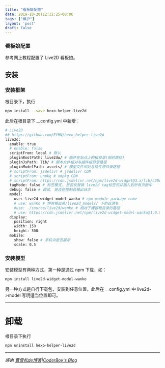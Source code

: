 ```yaml
---
title: "看板娘配置"
date: 2019-10-20T12:32:25+08:00
tags: ["维护"]
layout: 'post'
draft: false
---
```


### 看板娘配置

参考网上教程配置了 Live2D 看板娘。

<!--more-->

## 安装

### 安装框架

根目录下，执行

```bash
npm install --save hexo-helper-live2d
```

此后在根目录下 __config.yml 中新增：

```bash
# Live2D
## https://github.com/EYHN/hexo-helper-live2d
live2d:
  enable: true
  # enable: false
  scriptFrom: local # 默认
  pluginRootPath: live2dw/ # 插件在站点上的根目录(相对路径)
  pluginJsPath: lib/ # 脚本文件相对与插件根目录路径
  pluginModelPath: assets/ # 模型文件相对与插件根目录路径
  # scriptFrom: jsdelivr # jsdelivr CDN
  # scriptFrom: unpkg # unpkg CDN
  # scriptFrom: https://cdn.jsdelivr.net/npm/live2d-widget@3.x/lib/L2Dwidget.min.js # 你的自定义 url
  tagMode: false # 标签模式, 是否仅替换 live2d tag标签而非插入到所有页面中
  debug: false # 调试, 是否在控制台输出日志
  model:
    use: live2d-widget-model-wanko # npm-module package name
    # use: wanko # 博客根目录/live2d_models/ 下的目录名
    #use: ./source/live2d/wanko # 相对于博客根目录的路径
    # use: https://cdn.jsdelivr.net/npm/live2d-widget-model-wanko@1.0.5/assets/wanko.model.json # 你的自定义 url
  display:
    position: right
    width: 150
    height: 300
  mobile:
    show: false # 手机中是否展示
    scale: 0.5

```



### 安装模型

安装模型有两种方式，第一种是通过 npm 下载，如：

```bash
npm install live2d-widget-model-wanko
```

另一种方式是自行下载包，安装到任意位置，此后在 __config.yml 中 live2d->model 写明适当位置即可。

-------



# 卸载

根目录下执行

```bash
npm uninstall hexo-helper-live2d
```

-------



*感谢 [曹雪松de博客|CoderBoy's Blog](https://sevencho.github.io/)*
